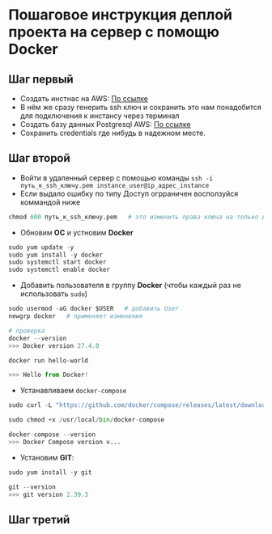 # Пошаговое инструкция деплой проекта на сервер с помощю Docker




## **Шаг первый**

* Создать инстнас на AWS: [По ссылке](https://us-east-1.console.aws.amazon.com/ec2/home?region=us-east-1#Instances:instanceState=running)
* В нём же сразу генерить ssh ключ и сохранить это нам понадобится для подключения к инстансу через терминал 
* Создать базу данных Postgresql AWS: [По ссылке](https://us-east-1.console.aws.amazon.com/rds/home?region=us-east-1#databases:)
* Сохранить credentials где нибудь в надежном месте.





## **Шаг второй**

* Войти в удаленный сервер с помощью команды  `ssh -i путь_к_ssh_ключу.pem instance_user@ip_адрес_instance`
* Если выдало ошибку по типу Доступ огрраничен восползуйся коммандой ниже 
```py
chmod 600 путь_к_ssh_ключу.pem   # это изменить права ключа на только для владельца
```
* Обновим **ОС** и устновим **Docker**      
``` py
sudo yum update -y
sudo yum install -y docker 
sudo systemctl start docker
sudo systemctl enable docker
```
* Добавить пользователя в группу **Docker** (чтобы каждый раз не использовать `sudo`)
``` py
sudo usermod -aG docker $USER   # добавить User
newgrp docker   # применяет изменения

# проверка
docker --version
>>> Docker version 27.4.0

docker run hello-world

>>> Hello from Docker!
```

* Устанавливаем `docker-compose`
  
```py
sudo curl -L "https://github.com/docker/compose/releases/latest/download/docker-compose-$(uname -s)-$(uname -m)" -o /usr/local/bin/docker-compose

sudo chmod +x /usr/local/bin/docker-compose

docker-compose --version
>>> Docker Compose version v...
```
* Установим **GIT**:
```py
sudo yum install -y git

git --version
>>> git version 2.39.3
```




## **Шаг третий**

